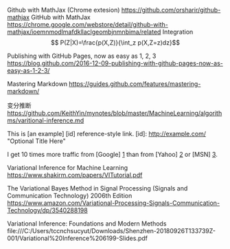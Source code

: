Github with MathJax (Chrome extesion) https://github.com/orsharir/github-mathjax
GitHub with MathJax  https://chrome.google.com/webstore/detail/github-with-mathjax/ioemnmodlmafdkllaclgeombjnmnbima/related
Integration
$$ P(Z|X)=\frac{p(X,Z)}{\int_z p(X,Z=z)dz}$$





Publishing with GitHub Pages, now as easy as 1, 2, 3
https://blog.github.com/2016-12-09-publishing-with-github-pages-now-as-easy-as-1-2-3/

Mastering Markdown
<https://guides.github.com/features/mastering-markdown/>


变分推断
<https://github.com/KeithYin/mynotes/blob/master/MachineLearning/algorithms/varitional-inference.md>


This is [an example] [id] reference-style link.
[id]: http://example.com/  "Optional Title Here"

I get 10 times more traffic from [Google] [1] than from
[Yahoo] [2] or [MSN] [3].

  [1]: http://google.com/        "Google"
  [2]: http://search.yahoo.com/  "Yahoo Search"
  [3]: http://search.msn.com/    "MSN Search"

Variational Inference for Machine Learning
<https://www.shakirm.com/papers/VITutorial.pdf>

The Variational Bayes Method in Signal Processing (Signals and Communication Technology) 2006th Edition
https://www.amazon.com/Variational-Processing-Signals-Communication-Technology/dp/3540288198

Variational Inference: Foundations and Modern Methods
file:///C:/Users/tccnchsucyut/Downloads/Shenzhen-20180926T133739Z-001/Variational%20Inference%206199-Slides.pdf
